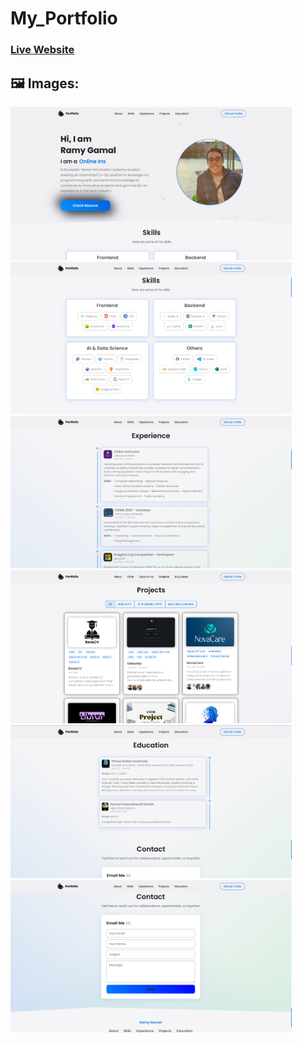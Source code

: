 # My_Portfolio

### [Live Website](https://rishavchanda.netlify.app)
## 🖼️ Images:
<img width="450px;" src="https://raw.githubusercontent.com/ramygamal231/My_Portfolio/refs/heads/main/Images/Portfolio%20UI%20(1).png"/>
<img width="450px;" src="https://raw.githubusercontent.com/ramygamal231/My_Portfolio/refs/heads/main/Images/Portfolio%20UI%20(2).png"/>
<img width="450px;" src="https://raw.githubusercontent.com/ramygamal231/My_Portfolio/refs/heads/main/Images/Portfolio%20UI%20(3).png"/>
<img width="450px;" src="https://raw.githubusercontent.com/ramygamal231/My_Portfolio/refs/heads/main/Images/Portfolio%20UI%20(4).png"/>
<img width="450px;" src="https://raw.githubusercontent.com/ramygamal231/My_Portfolio/refs/heads/main/Images/Portfolio%20UI%20(5).png"/>
<img width="450px;" src="https://raw.githubusercontent.com/ramygamal231/My_Portfolio/refs/heads/main/Images/Portfolio%20UI%20(6).png"/>
